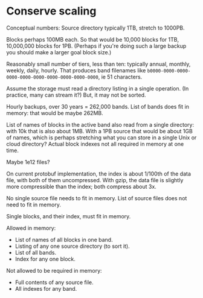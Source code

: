 Conserve scaling
============

Conceptual numbers: Source directory typically 1TB, stretch to 1000PB.

Blocks perhaps 100MB each.  So that would be 10,000 blocks for 1TB, 10,000,000
blocks for 1PB.  (Perhaps if you're doing such a large backup you should make
a larger goal block size.)

Reasonably small number of tiers, less than ten: typically annual, monthly,
weekly, daily,  hourly.  That produces band filenames like
`b0000-0000-0000-0000-0000-0000-0000-0000-0000-0000`, ie 51 characters.

Assume the storage must read a directory listing in a single operation.
(In practice, many can stream it?)  But, it may not be sorted.

Hourly backups, over 30 years = 262,000 bands.
List of bands does fit in memory: that would be maybe 262MB.

List of names of blocks in the active band also read from a single directory:
with 10k that is also about 1MB.  With a 1PB source that would be about 1GB of
names, which is perhaps stretching what you can store in a single Unix or
cloud directory?  Actual block indexes not all required in memory at one time.

Maybe 1e12 files?

On current protobuf implementation, the index is about 1/100th of the data
file, with both of them uncompressed.  With gzip, the data file is slightly more
compressible than the index; both compress about 3x.

No single source file needs to fit in memory.  List of source files does not
need to fit in memory.

Single blocks, and their index, must fit in memory.

Allowed in memory:
 - List of names of all blocks in one band.
 - Listing of any one source directory (to sort it).
 - List of all bands.
 - Index for any one block.

Not allowed to be required in memory:
 - Full contents of any source file.
 - All indexes for any band.